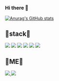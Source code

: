 ### Hi there 👋
[![Anurag's GitHub stats](https://github-readme-stats.vercel.app/api?username=yxxyn20&show_icons=true&theme=dracula)](https://github.com/anuraghazra/github-readme-stats)

## 🔭stack🔭
<img src="https://img.shields.io/badge/Python-3776AB?style=flat-square&logo=Python&logoColor=white"/> <img src="https://img.shields.io/badge/C-A8B9CC?style=flat-square&logo=C&logoColor=white"/>
<img src="https://img.shields.io/badge/Java-007396?style=flat-square&logo=Java&logoColor=white"/>
<img src="https://img.shields.io/badge/HTML5-E34F26?style=flat-square&logo=HTML5&logoColor=white"/>
<img src="https://img.shields.io/badge/CSS3-1572B6?style=flat-square&logo=CSS3&logoColor=white"/>
<img src="https://img.shields.io/badge/JavaScript-F7DF1E?style=flat-square&logo=JavaScript&logoColor=white"/>

## 💖ME💖
<a href="https://otcrotcr.notion.site/8ad666795506463fac1c56a88308ed44" target="_blank"><img src="https://img.shields.io/badge/NotionPortfolio-000000?style=flat-square&logo=Notion&logoColor=white"/>
<a href="mailto:dbtndus0527@gmail.com" target="_blank"><img src="https://img.shields.io/badge/Gmail-EA4335?style=flat-square&logo=Gmail&logoColor=white"/>


<!--
**yxxyn20/yxxyn20** is a ✨ _special_ ✨ repository because its `README.md` (this file) appears on your GitHub profile.

Here are some ideas to get you started:

- 🔭 I’m currently working on ...
- 🌱 I’m currently learning ...
- 👯 I’m looking to collaborate on ...
- 🤔 I’m looking for help with ...
- 💬 Ask me about ...
- 📫 How to reach me: ...
- 😄 Pronouns: ...
- ⚡ Fun fact: ...
-->
